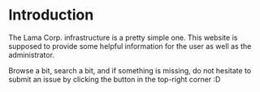 # Introduction

The Lama Corp. infrastructure is a pretty simple one. This website is supposed
to provide some helpful information for the user as well as the administrator.

Browse a bit, search a bit, and if something is missing, do not hesitate to
submit an issue by clicking the button in the top-right corner :D
